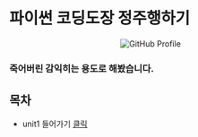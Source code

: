 # 파이썬 코딩도장 정주행하기
<div style="text-align: center;">
    <img src="https://contents.kyobobook.co.kr/sih/fit-in/458x0/pdt/9791140702428.jpg" alt="GitHub Profile">
</div>  

### 죽어버린 감익히는 용도로 해봤습니다.

## 목차
- unit1 들어가기 <a href="https://github.com/moonlomon/dojang_project/blob/main/unit1/unit1-1/들어가기.md">클릭</a>